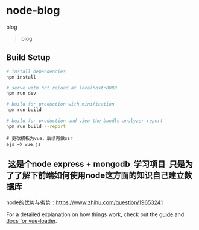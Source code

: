 # node-blog
blog

> blog

## Build Setup

``` bash
# install dependencies
npm install

# serve with hot reload at localhost:8080
npm run dev

# build for production with minification
npm run build

# build for production and view the bundle analyzer report
npm run build --report
```

``` 更替模板
# 更改模板为vue，后续再做ssr
ejs =》 vue.js

```

##  这是个node express + mongodb  学习项目  只是为了了解下前端如何使用node这方面的知识自己建立数据库
node的优势与劣势：https://www.zhihu.com/question/19653241

For a detailed explanation on how things work, check out the [guide](http://vuejs-templates.github.io/webpack/) and [docs for vue-loader](http://vuejs.github.io/vue-loader).
